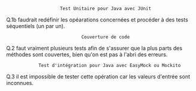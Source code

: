 						Test Unitaire pour Java avec JUnit

Q.1b faudrait redéfinir les opéarations concernées et procéder à des tests séquentiels (un par un). 

								Couverture de code
								
Q.2 faut vraiment plusieurs tests afin de s'assurer que la plus parts des méthodes sont couvertes, bien qu'on est pas à l'abri des erreurs.  

				Test d'intégration pour Java avec EasyMock ou Mockito
				
Q.3 il est impossible de tester cette opération car les valeurs d'entrée sont inconnues. 
